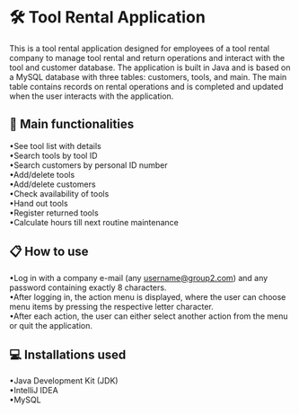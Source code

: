 # :hammer_and_wrench: **Tool Rental Application**

This is a tool rental application designed for employees of a tool rental company to manage tool rental and return operations and interact with the tool and customer database. The application is built in Java and is based on a MySQL database with three tables: customers, tools, and main. The main table contains records on rental operations and is completed and updated when the user interacts with the application.

## :scroll:  **Main functionalities**

•See tool list with details  
•Search tools by tool ID  
•Search customers by personal ID number  
•Add/delete tools  
•Add/delete customers  
•Check availability of tools  
•Hand out tools  
•Register returned tools  
•Calculate hours till next routine maintenance  

## :clipboard:  **How to use**

•Log in with a company e-mail (any username@group2.com) and any password containing exactly 8 characters.  
•After logging in, the action menu is displayed, where the user can choose menu items by pressing the respective letter character.  
•After each action, the user can either select another action from the menu or quit the application.  

## :computer:  **Installations used**

•Java Development Kit (JDK)  
•IntelliJ IDEA  
•MySQL 
